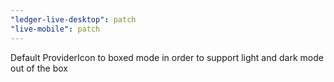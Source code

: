 ```yaml
---
"ledger-live-desktop": patch
"live-mobile": patch
---
```


Default ProviderIcon to boxed mode in order to support light and dark mode out of the box

